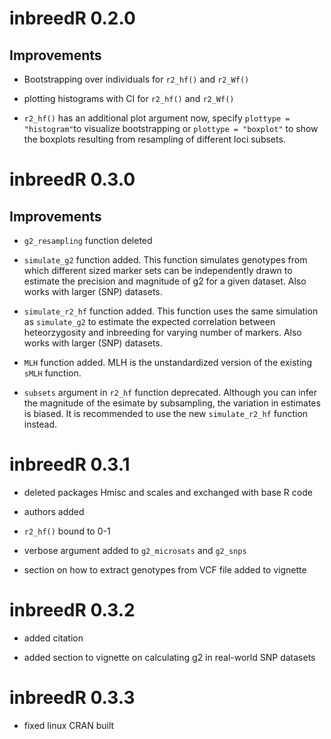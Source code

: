 # inbreedR 0.2.0

## Improvements

* Bootstrapping over individuals for `r2_hf()` and `r2_Wf()`

* plotting histograms with CI for `r2_hf()` and `r2_Wf()`

* `r2_hf()` has an additional plot argument now, specify `plottype = "histogram"`to visualize
bootstrapping or `plottype = "boxplot"` to show the boxplots resulting from resampling of different
loci subsets.


# inbreedR 0.3.0

## Improvements

* `g2_resampling` function deleted 

* `simulate_g2` function added. This function simulates genotypes
from which different sized marker sets can be independently drawn to
estimate the precision and magnitude of g2 for a given dataset. Also works with larger
(SNP) datasets.

* `simulate_r2_hf` function added. This function uses the same simulation as `simulate_g2`
to estimate the expected correlation between heteorzygosity and inbreeding for 
varying number of markers. Also works with larger (SNP) datasets.

* `MLH` function added. MLH is the unstandardized version of the existing `sMLH` function.

* `subsets` argument in `r2_hf` function deprecated. Although you can infer the magnitude of
  the esimate by subsampling, the variation in estimates is biased. It is recommended to
  use the new `simulate_r2_hf` function instead.

# inbreedR 0.3.1

* deleted packages Hmisc and scales and exchanged with base R code

* authors added

* `r2_hf()` bound to 0-1

* verbose argument added to `g2_microsats` and `g2_snps`

* section on how to extract genotypes from VCF file added to vignette

# inbreedR 0.3.2

* added citation

* added section to vignette on calculating g2 in real-world SNP datasets

# inbreedR 0.3.3

* fixed linux CRAN built
